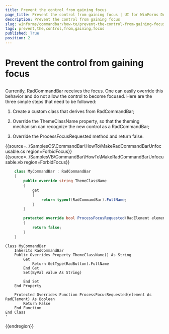 ```yaml
---
title: Prevent the control from gaining focus
page_title: Prevent the control from gaining focus | UI for WinForms Documentation
description: Prevent the control from gaining focus
slug: winforms/commandbar/how-to/prevent-the-control-from-gaining-focus
tags: prevent,the,control,from,gaining,focus
published: True
position: 2
---
```


# Prevent the control from gaining focus



## 

Currently, RadCommandBar receives the focus. One can easily override this behavior and do not allow the control to become focused. Here are the three simple steps that need to be followed:
        

1. Create a custom class that derives from RadCommandBar;

1. Override the ThemeClassName property, so that the theming mechanism can recognize the new control as a RadCommandBar;

1. Override the ProcessFocusRequested method and return false. 
 

{{source=..\SamplesCS\CommandBar\HowTo\MakeRadCommandBarUnfocusable.cs region=ForbidFocus}} 
{{source=..\SamplesVB\CommandBar\HowTo\MakeRadCommandBarUnfocusable.vb region=ForbidFocus}} 

````C#
    class MyCommandBar : RadCommandBar
    {
        public override string ThemeClassName
        {
            get
            {
                return typeof(RadCommandBar).FullName;
            }
        }

        protected override bool ProcessFocusRequested(RadElement element)
        {
            return false;
        }
    }
````
````VB.NET
Class MyCommandBar
    Inherits RadCommandBar
    Public Overrides Property ThemeClassName() As String
        Get
            Return GetType(RadButton).FullName
        End Get
        Set(ByVal value As String)

        End Set
    End Property

    Protected Overrides Function ProcessFocusRequested(element As RadElement) As Boolean
        Return False
    End Function
End Class
'
````

{{endregion}} 



